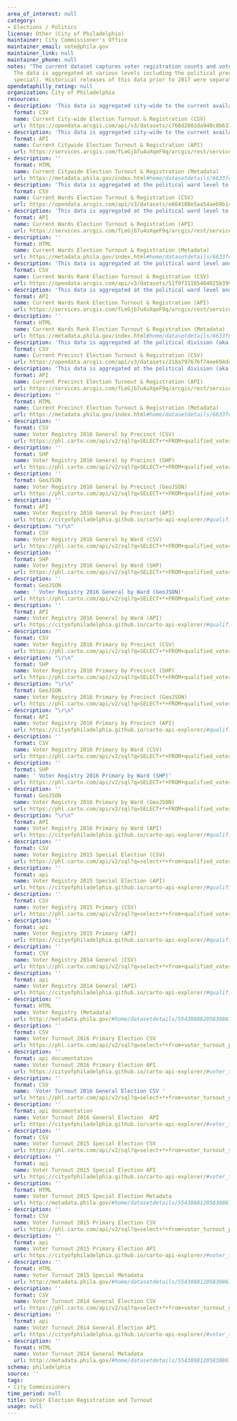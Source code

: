 ```yaml
---
area_of_interest: null
category:
- Elections / Politics
license: Other (City of Philadelphia)
maintainer: City Commissioner's Office
maintainer_email: vote@phila.gov
maintainer_link: null
maintainer_phone: null
notes: "The current dataset captures voter registration counts and voter "turnout," or the percentage of registered voters who voted in each election, since 2017.
  The data is aggregated at various levels including the political precinct (division), political ward, and city-wide and shows results for different elections (primary, general,
  special). Historical releases of this data prior to 2017 were separate datasets, one for voter turnout and one for voter registration."
opendataphilly_rating: null
organization: City of Philadelphia
resources:
- description: 'This data is aggregated city-wide to the current available year.'
  format: CSV
  name: Current City-wide Election Turnout & Registration (CSV)
  url: https://opendata.arcgis.com/api/v3/datasets/c768d2802da940c8b631d8e4ef9f403b_0/downloads/data?format=csv&spatialRefId=4326&where=1%3D1
- description: 'This data is aggregated city-wide to the current available year.'
  format: API
  name: Current Citywide Election Turnout & Registration (API)
  url: https://services.arcgis.com/fLeGjb7u4uXqeF9q/arcgis/rest/services/election_turnout_city/FeatureServer/0/query?outFields=*&where=1%3D1
- description: ''
  format: HTML
  name: Current Citywide Election Turnout & Registration (Metadata)
  url: https://metadata.phila.gov/index.html#home/datasetdetails/6633fd84caf00b00299deb53/representationdetails/663407e3caf00b00299e4553/
- description: 'This data is aggregated at the political ward level to the current available year.'
  format: CSV
  name: Current Wards Election Turnout & Registration (CSV)
  url: https://opendata.arcgis.com/api/v3/datasets/e864188e5aa54aeb9b1406b4e2e2505d_0/downloads/data?format=csv&spatialRefId=4326&where=1%3D1
- description: 'This data is aggregated at the political ward level to the current available year.'
  format: API
  name: Current Wards Election Turnout & Registration (API)
  url: https://services.arcgis.com/fLeGjb7u4uXqeF9q/arcgis/rest/services/election_turnout_ward/FeatureServer/0/query?outFields=*&where=1%3D1
- description: ''
  format: HTML
  name: Current Wards Election Turnout & Registration (Metadata)
  url: https://metadata.phila.gov/index.html#home/datasetdetails/6633fd84caf00b00299deb53/representationdetails/663408552495ad00292706b3/
- description: 'This data is aggregated at the political ward level and displays the Top 5 and Bottom 5 political wards by turnout for each election to the current available year.'
  format: CSV
  name: Current Wards Rank Election Turnout & Registration (CSV)
  url: https://opendata.arcgis.com/api/v3/datasets/51f9f31165464025b399a2f98d0c2f4f_0/downloads/data?format=csv&spatialRefId=4326&where=1%3D1
- description: 'This data is aggregated at the political ward level and displays the Top 5 and Bottom 5 political wards by turnout for each election to the current available year.'
  format: API
  name: Current Wards Rank Election Turnout & Registration (API)
  url: https://services.arcgis.com/fLeGjb7u4uXqeF9q/arcgis/rest/services/election_turnout_ward_rank_5/FeatureServer/0/query?outFields=*&where=1%3D1
- description: ''
  format: HTML
  name: Current Wards Rank Election Turnout & Registration (Metadata)
  url: https://metadata.phila.gov/index.html#home/datasetdetails/6633fd84caf00b00299deb53/representationdetails/663408811fe0bf00284a7c70/
- description: 'This data is aggregated at the political division (aka precinct) level to the current available year.'
  format: CSV
  name: Current Precinct Election Turnout & Registration (CSV)
  url: https://opendata.arcgis.com/api/v3/datasets/218a797676f74ee694dc7a49e5360870_0/downloads/data?format=csv&spatialRefId=4326&where=1%3D1
- description: 'This data is aggregated at the political division (aka precinct) level to the current available year.'
  format: API
  name: Current Precinct Election Turnout & Registration (API)
  url: https://services.arcgis.com/fLeGjb7u4uXqeF9q/arcgis/rest/services/election_turnout_division/FeatureServer/0/query?outFields=*&where=1%3D1
- description: ''
  format: HTML
  name: Current Precinct Election Turnout & Registration (Metadata)
  url: https://metadata.phila.gov/index.html#home/datasetdetails/6633fd84caf00b00299deb53/representationdetails/66340816d6478f0028e18ab7/
- description: ''
  format: CSV
  name: Voter Registry 2016 General by Precinct (CSV)
  url: https://phl.carto.com/api/v2/sql?q=SELECT+*+FROM+qualified_voter_listing_2016_general_by_precinct&filename=qualified_voter_listing_2016_general_by_precinct&format=csv&skipfields=cartodb_id,the_geom,the_geom_webmercator
- description: ''
  format: SHP
  name: Voter Registry 2016 General by Precinct (SHP)
  url: https://phl.carto.com/api/v2/sql?q=SELECT+*+FROM+qualified_voter_listing_2016_general_by_precinct&filename=qualified_voter_listing_2016_general_by_precinct&format=shp&skipfields=cartodb_id
- description: ''
  format: GeoJSON
  name: Voter Registry 2016 General by Precinct (GeoJSON)
  url: https://phl.carto.com/api/v2/sql?q=SELECT+*+FROM+qualified_voter_listing_2016_general_by_precinct&filename=qualified_voter_listing_2016_general_by_precinct&format=geojson&skipfields=cartodb_id
- description: ''
  format: API
  name: Voter Registry 2016 General by Precinct (API)
  url: https://cityofphiladelphia.github.io/carto-api-explorer/#qualified_voter_listing_2016_general_by_precinct
- description: "\r\n"
  format: CSV
  name: Voter Registry 2016 General by Ward (CSV)
  url: https://phl.carto.com/api/v2/sql?q=SELECT+*+FROM+qualified_voter_listing_2016_general_by_ward&filename=qualified_voter_listing_2016_general_by_ward&format=csv&skipfields=cartodb_id,the_geom,the_geom_webmercator
- description: ''
  format: SHP
  name: Voter Registry 2016 General by Ward (SHP)
  url: https://phl.carto.com/api/v2/sql?q=SELECT+*+FROM+qualified_voter_listing_2016_general_by_ward&filename=qualified_voter_listing_2016_general_by_ward&format=shp&skipfields=cartodb_id
- description: ''
  format: GeoJSON
  name: ' Voter Registry 2016 General by Ward (GeoJSON)'
  url: https://phl.carto.com/api/v2/sql?q=SELECT+*+FROM+qualified_voter_listing_2016_general_by_ward&filename=qualified_voter_listing_2016_general_by_ward&format=geojson&skipfields=cartodb_id
- description: ''
  format: API
  name: Voter Registry 2016 General by Ward (API)
  url: https://cityofphiladelphia.github.io/carto-api-explorer/#qualified_voter_listing_2016_general_by_ward
- description: ''
  format: CSV
  name: Voter Registry 2016 Primary by Precinct (CSV)
  url: https://phl.carto.com/api/v2/sql?q=SELECT+*+FROM+qualified_voter_listing_2016_primary_by_precinct&filename=qualified_voter_listing_2016_primary_by_precinct&format=csv&skipfields=cartodb_id,the_geom,the_geom_webmercator
- description: "\r\n"
  format: SHP
  name: Voter Registry 2016 Primary by Precinct (SHP)
  url: https://phl.carto.com/api/v2/sql?q=SELECT+*+FROM+qualified_voter_listing_2016_primary_by_precinct&filename=qualified_voter_listing_2016_primary_by_precinct&format=shp&skipfields=cartodb_id
- description: "\r\n"
  format: GeoJSON
  name: Voter Registry 2016 Primary by Precinct (GeoJSON)
  url: https://phl.carto.com/api/v2/sql?q=SELECT+*+FROM+qualified_voter_listing_2016_primary_by_precinct&filename=qualified_voter_listing_2016_primary_by_precinct&format=geojson&skipfields=cartodb_id
- description: "\r\n"
  format: API
  name: Voter Registry 2016 Primary by Precinct (API)
  url: https://cityofphiladelphia.github.io/carto-api-explorer/#qualified_voter_listing_2016_primary_by_precinct
- description: ''
  format: CSV
  name: Voter Registry 2016 Primary by Ward (CSV)
  url: https://phl.carto.com/api/v2/sql?q=SELECT+*+FROM+qualified_voter_listing_2016_primary_by_ward&filename=qualified_voter_listing_2016_primary_by_ward&format=csv&skipfields=cartodb_id,the_geom,the_geom_webmercator
- description: ''
  format: SHP
  name: ' Voter Registry 2016 Primary by Ward (SHP)'
  url: https://phl.carto.com/api/v2/sql?q=SELECT+*+FROM+qualified_voter_listing_2016_primary_by_ward&filename=qualified_voter_listing_2016_primary_by_ward&format=shp&skipfields=cartodb_id
- description: ''
  format: GeoJSON
  name: Voter Registry 2016 Primary by Ward (GeoJSON)
  url: https://phl.carto.com/api/v2/sql?q=SELECT+*+FROM+qualified_voter_listing_2016_primary_by_ward&filename=qualified_voter_listing_2016_primary_by_ward&format=geojson&skipfields=cartodb_id
- description: "\r\n"
  format: API
  name: Voter Registry 2016 Primary by Ward (API)
  url: https://cityofphiladelphia.github.io/carto-api-explorer/#qualified_voter_listing_2016_primary_by_ward
- description: ''
  format: CSV
  name: Voter Registry 2015 Special Election (CSV)
  url: https://phl.carto.com/api/v2/sql?q=select+*+from+qualified_voter_listing_2015_special_election&format=csv&filename=qualified_voter_listing_2015_special_election&skipfields=cartodb_id,the_geom,the_geom_webmercator
- description: ''
  format: api
  name: Voter Registry 2015 Special Election (API)
  url: https://cityofphiladelphia.github.io/carto-api-explorer/#qualified_voter_listing_2015_special_election
- description: ''
  format: CSV
  name: Voter Registry 2015 Primary (CSV)
  url: https://phl.carto.com/api/v2/sql?q=select+*+from+qualified_voter_listing_2015_primary_election&format=csv&filename=qualified_voter_listing_2015_primary_election&skipfields=cartodb_id,the_geom,the_geom_webmercator
- description: ''
  format: api
  name: Voter Registry 2015 Primary (API)
  url: https://cityofphiladelphia.github.io/carto-api-explorer/#qualified_voter_listing_2015_primary_election
- description: ''
  format: CSV
  name: Voter Registry 2014 General (CSV)
  url: https://phl.carto.com/api/v2/sql?q=select+*+from+qualified_voter_listing_2014_general_election&format=csv&filename=qualified_voter_listing_2014_general_election&skipfields=cartodb_id,the_geom,the_geom_webmercator
- description: ''
  format: api
  name: Voter Registry 2014 General (API)
  url: https://cityofphiladelphia.github.io/carto-api-explorer/#qualified_voter_listing_2014_general_election
- description: ''
  format: HTML
  name: Voter Registry (Metadata)
  url: http://metadata.phila.gov/#home/datasetdetails/5543868620583086178c4f83/
- description: ''
  format: CSV
  name: Voter Turnout 2016 Primary Election CSV
  url: https://phl.carto.com/api/v2/sql?q=select+*+from+voter_turnout_primary_election_2016&format=csv&filename=voter_turnout_primary_election_2016&skipfields=cartodb_id,the_geom,the_geom_webmercator
- description: ''
  format: api documentation
  name: Voter Turnout 2016 Primary Election API
  url: https://cityofphiladelphia.github.io/carto-api-explorer/#voter_turnout_primary_election_2016
- description: ''
  format: CSV
  name: 'Voter Turnout 2016 General Election CSV '
  url: https://phl.carto.com/api/v2/sql?q=select+*+from+voter_turnout_general_election_2016&format=csv&filename=voter_turnout_general_election_2016&skipfields=cartodb_id,the_geom,the_geom_webmercator
- description: ''
  format: api documentation
  name: Voter Turnout 2016 General Election  API
  url: https://cityofphiladelphia.github.io/carto-api-explorer/#voter_turnout_general_election_2016
- description: ''
  format: CSV
  name: Voter Turnout 2015 Special Election CSV
  url: https://phl.carto.com/api/v2/sql?q=select+*+from+voter_turnout_special_election_2015&format=csv&filename=voter_turnout_special_election_2015&skipfields=cartodb_id,the_geom,the_geom_webmercator
- description: ''
  format: api
  name: Voter Turnout 2015 Special Election API
  url: https://cityofphiladelphia.github.io/carto-api-explorer/#voter_turnout_special_election_2015
- description: ''
  format: HTML
  name: Voter Turnout 2015 Special Election Metadata
  url: http://metadata.phila.gov/#home/datasetdetails/5543868120583086178c4f73/representationdetails/55898161ae4c07cd6655e30f/
- description: ''
  format: CSV
  name: Voter Turnout 2015 Primary Election CSV
  url: https://phl.carto.com/api/v2/sql?q=select+*+from+voter_turnout_primary_election_2015&format=csv&filename=voter_turnout_primary_election_2015&skipfields=cartodb_id,the_geom,the_geom_webmercator
- description: ''
  format: api
  name: Voter Turnout 2015 Primary Election API
  url: https://cityofphiladelphia.github.io/carto-api-explorer/#voter_turnout_primary_election_2015
- description: ''
  format: HTML
  name: Voter Turnout 2015 Special Metadata
  url: http://metadata.phila.gov/#home/datasetdetails/5543868120583086178c4f73/representationdetails/55438acf9b989a05172d0d81/
- description: ''
  format: CSV
  name: Voter Turnout 2014 General Election CSV
  url: https://phl.carto.com/api/v2/sql?q=select+*+from+voter_turnout_general_election_2014&format=csv&filename=voter_turnout_general_election_2014&skipfields=cartodb_id,the_geom,the_geom_webmercator
- description: ''
  format: api
  name: Voter Turnout 2014 General Election API
  url: https://cityofphiladelphia.github.io/carto-api-explorer/#voter_turnout_general_election_2014
- description: ''
  format: HTML
  name: Voter Turnout 2014 General Metadata
  url: http://metadata.phila.gov/#home/datasetdetails/5543868120583086178c4f73/representationdetails/55438acf9b989a05172d0d82/
schema: philadelphia
source: ''
tags:
- City Commissioners
time_period: null
title: Voter Election Registration and Turnout
usage: null
---
```


